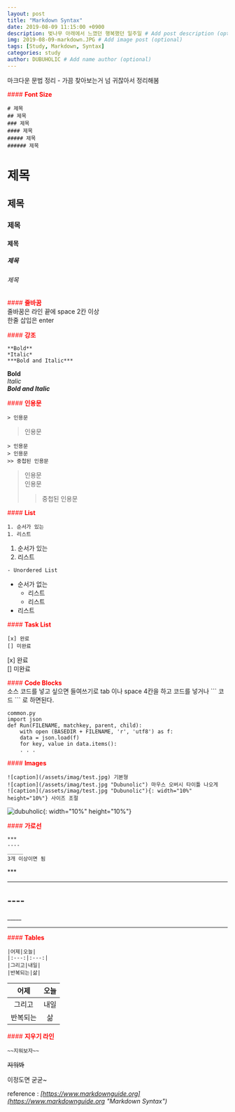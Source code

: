 ```yaml
---
layout: post
title: "Markdown Syntax"
date: 2019-08-09 11:15:00 +0900
description: 벚나무 아래에서 느꼈던 행복했던 일주일 # Add post description (optional)
img: 2019-08-09-markdown.JPG # Add image post (optional)
tags: [Study, Markdown, Syntax]
categories: study
author: DUBUHOLIC # Add name author (optional)
---
```


마크다운 문법 정리 - 가끔 찾아보는거 넘 귀찮아서 정리해봄

<span style="color:red">#### **Font Size**</span>  

	# 제목
	## 제목
	### 제목
	#### 제목
	##### 제목
	###### 제목

# 제목     
## 제목    
### 제목   
#### 제목  
##### 제목 
###### 제목

<span style="color:red">#### **줄바꿈**</span>  
줄바꿈은 라인 끝에 space 2칸 이상  
한줄 삽입은 enter  

<span style="color:red">#### **강조**</span>  

	**Bold**   
	*Italic*   
	***Bold and Italic***   

**Bold**   
*Italic*   
***Bold and Italic***   

<span style="color:red">#### **인용문**</span>  

	> 인용문

> 인용문

	> 인용문  
	> 인용문  
	>> 중첩된 인용문  

> 인용문  
> 인용문  
>> 중첩된 인용문  
 
<span style="color:red">#### **List**</span>  
```
1. 순서가 있는  
1. 리스트
```

1. 순서가 있는  
2. 리스트  

```
- Unordered List  
```

- 순서가 없는
	- 리스트  
	- 리스트  
- 리스트  

<span style="color:red">#### **Task List**</span>  

	[x] 완료  
	[] 미완료  


[x] 완료  
[] 미완료  

<span style="color:red">#### **Code Blocks**</span>  
소스 코드를 넣고 싶으면 들여쓰기로 tab 이나 space 4칸을 하고 코드를 넣거나 \`\`\` 코드 \`\`\` 로 하면된다. 

	common.py
	import json
	def Run(FILENAME, matchkey, parent, child):
		with open (BASEDIR + FILENAME, 'r', 'utf8') as f:
		data = json.load(f)
		for key, value in data.items():
		. . .

<span style="color:red">#### **Images**</span>  

	![caption](/assets/imag/test.jpg) 기본형  
	![caption](/assets/imag/test.jpg "Dubunolic") 마우스 오버시 타이틀 나오게  
	![caption](/assets/imag/test.jpg "Dubunolic"){: width="10%" height="10%"} 사이즈 조절  


![dubuholic]({{site.baseurl}}/assets/img/dubuholic.jpg "Dubuholic"){: width="10%" height="10%"}

<span style="color:red">#### **가로선**</span>  

	***
	----
	_____
	3개 이상이면 됨

\***
***
\----
----
\_____
_____

<span style="color:red">#### **Tables**</span>  

	|어제|오늘|
	|:---:|:---:|
	|그리고|내일|
	|반복되는|삶|

|어제|오늘|
|:---:|:---:|
|그리고|내일|
|반복되는|삶|

<span style="color:red">#### **지우기 라인**</span>  

	~~지워보자~~ 

~~지워봐~~  

이정도면 굳굳~

reference : *[https://www.markdownguide.org](https://www.markdownguide.org "Markdown Syntax")*

